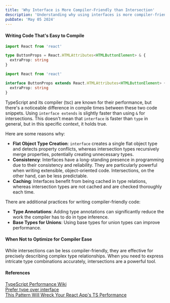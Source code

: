 ```yaml
---
title: 'Why Interface is More Compiler-Friendly than Intersection'
description: 'Understanding why using interfaces is more compiler-friendly than intersections in TypeScript'
pubDate: 'May 05 2024'
---
```


#### Writing Code That's Easy to Compile

```ts
import React from 'react'

type ButtonProps = React.HTMLAttributes<HTMLButtonElement> & {
  extraProp: string
}
```

```ts
import React from 'react'

interface ButtonProps extends React.HTMLAttributes<HTMLButtonElement> {
  extraProp: string
}
```

TypeScript and its compiler (tsc) are known for their performance, but there's a noticeable difference in compile times between these two code snippets. Using `interface extends` is slightly faster than using `&` for intersections. This doesn't mean that `interface` is faster than `type` in general, but in this specific context, it holds true.

Here are some reasons why:

- **Flat Object Type Creation**: `interface` creates a single flat object type and detects property conflicts, whereas intersection types recursively merge properties, potentially creating unnecessary types.
- **Consistency**: Interfaces have a long-standing presence in programming due to their consistency and reliability. They are particularly powerful when writing extensible, object-oriented code. Intersections, on the other hand, can be less predictable.
- **Caching**: Interfaces benefit from being cached in type relations, whereas intersection types are not cached and are checked thoroughly each time.

There are additional practices for writing compiler-friendly code:

- **Type Annotations**: Adding type annotations can significantly reduce the work the compiler has to do in type inference.
- **Base Types for Unions**: Using base types for union types can improve performance.

#### When Not to Optimize for Compiler Ease

While intersections can be less compiler-friendly, they are effective for precisely describing complex type relationships. When you need to express intricate type combinations accurately, intersections are a powerful tool.

#### References

<a href="https://github.com/microsoft/TypeScript/wiki/Performance" target="_blank">TypeScript Performance Wiki</a><br>
<a href="https://johnaaronnelson.com/prefer-type/" target="_blank">Prefer type over interface</a><br>
<a href="https://www.totaltypescript.com/react-apps-ts-performance" target="_blank">This Pattern Will Wreck Your React App's TS Performance</a><br>
